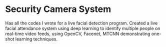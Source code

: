 # Security Camera System
Has all the codes I wrote for a live facial detection program. Created a live facial attendance system using deep learning to identify multiple people on real-time video feeds, using OpenCV, Facenet, MTCNN demonstrating one-shot learning techniques.
